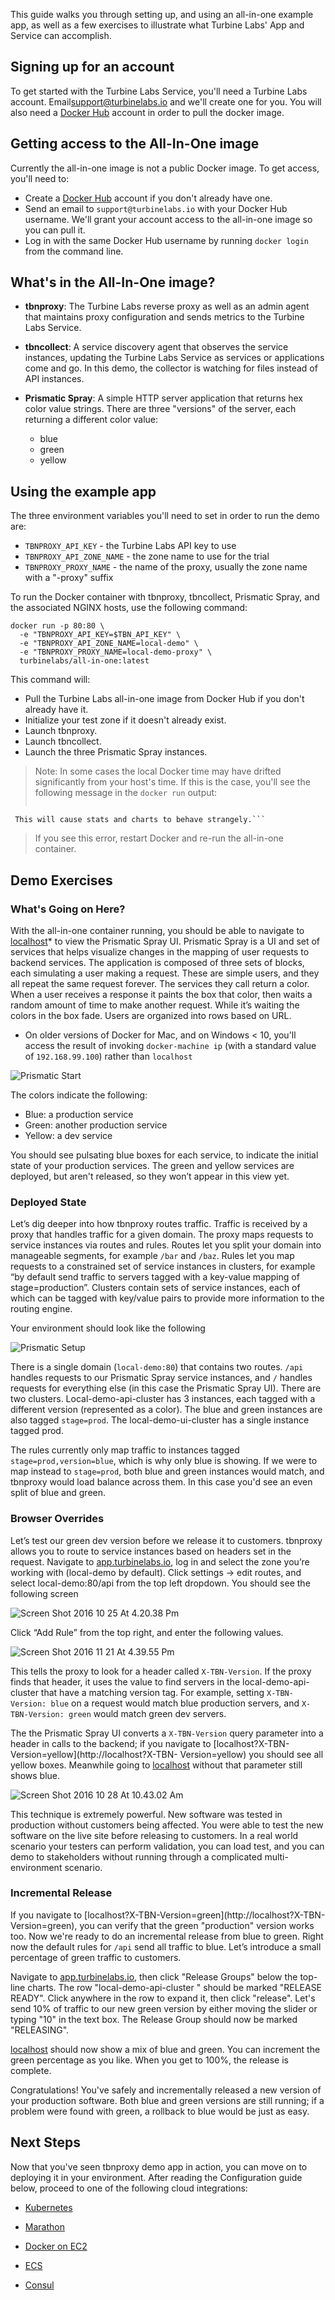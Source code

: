 
[//]: # ( Copyright 2017 Turbine Labs, Inc.                                   )
[//]: # ( you may not use this file except in compliance with the License.    )
[//]: # ( You may obtain a copy of the License at                             )
[//]: # (                                                                     )
[//]: # (     http://www.apache.org/licenses/LICENSE-2.0                      )
[//]: # (                                                                     )
[//]: # ( Unless required by applicable law or agreed to in writing, software )
[//]: # ( distributed under the License is distributed on an "AS IS" BASIS,   )
[//]: # ( WITHOUT WARRANTIES OR CONDITIONS OF ANY KIND, either express or     )
[//]: # ( implied. See the License for the specific language governing        )
[//]: # ( permissions and limitations under the License.                      )

[//]: # (Quick Start)

This guide walks you through setting up, and using an all-in-one example app, as
well as a few exercises to illustrate what Turbine Labs' App and Service can
accomplish.

## Signing up for an account

To get started with the Turbine Labs Service, you'll need a Turbine Labs account.
Email[support@turbinelabs.io](mailto:support@turbinelabs.io) and we'll
create one for you. You will also need a [Docker Hub](https://hub.docker.com)
account in order to pull the docker image.

## Getting access to the All-In-One image

Currently the all-in-one image is not a public Docker image. To get access,
you'll need to:

- Create a [Docker Hub](https://hub.docker.com) account if you don't already have one.
- Send an email to `support@turbinelabs.io` with your Docker Hub username. We'll grant your account access to the all-in-one image so you can pull it.
- Log in with the same Docker Hub username by running `docker login` from the command line.

## What's in the All-In-One image?

- **tbnproxy**: The Turbine Labs reverse proxy as well as an admin agent that maintains proxy
  configuration and sends metrics to the Turbine Labs Service.

- **tbncollect**: A service discovery agent that observes the service instances,
  updating the Turbine Labs Service as services or applications come and go.
  In this demo, the collector is watching for files instead of API instances.

- **Prismatic Spray**: A simple HTTP server application that returns hex color value
  strings. There are three "versions" of the server, each returning a different
  color value:
  - blue
  - green
  - yellow

## Using the example app
The three environment variables you'll need to set in order to run the demo are:

- `TBNPROXY_API_KEY` - the Turbine Labs API key to use
- `TBNPROXY_API_ZONE_NAME` - the zone name to use for the trial
- `TBNPROXY_PROXY_NAME` - the name of the proxy, usually the zone name with a
  "-proxy" suffix

To run the Docker container with tbnproxy, tbncollect, Prismatic Spray, and the associated NGINX hosts, use the following command:

```shell
docker run -p 80:80 \
  -e "TBNPROXY_API_KEY=$TBN_API_KEY" \
  -e "TBNPROXY_API_ZONE_NAME=local-demo" \
  -e "TBNPROXY_PROXY_NAME=local-demo-proxy" \
  turbinelabs/all-in-one:latest
```

This command will:

- Pull the Turbine Labs all-in-one image from Docker Hub if you don't already have it.
- Initialize your test zone if it doesn't already exist.
- Launch tbnproxy.
- Launch tbncollect.
- Launch the three Prismatic Spray instances.

> Note: In some cases the local Docker time may have drifted significantly
> from your host's time. If this is the case, you'll see the following message in the
> `docker run` output:
> ```FATAL: your docker system clock differs from actual (google) time by more than a minute.
     This will cause stats and charts to behave strangely.```
>
> If you see this error, restart Docker and re-run the all-in-one container.

## Demo Exercises

### What's Going on Here?

With the all-in-one container running, you should be able to navigate to
[localhost](http://localhost/)* to view the Prismatic Spray UI. Prismatic Spray
is a UI and set of services that helps visualize changes in the mapping of user
requests to backend services. The application is composed of three sets of
blocks, each simulating a user making a request. These are simple users, and
they all repeat the same request forever. The services they call return a color.
When a user receives a response it paints the box that color, then waits a
random amount of time to make another request. While it’s waiting the colors in
the box fade. Users are organized into rows based on URL.

* On older versions of Docker for Mac, and on Windows < 10, you'll access the
result of invoking `docker-machine ip` (with a standard value of
`192.168.99.100`) rather than `localhost`

![Prismatic Start](https://d16co4vs2i1241.cloudfront.net/uploads/tutorial_image/file/619225423221360579/141cb63de4cf2c9fc602d92cdbd7cd47224d2d159f7312fad1f30f3e306dcaa8/column_sized_prismatic-start.png)

The colors indicate the following:

- Blue: a production service
- Green: another production service
- Yellow: a dev service

You should see pulsating blue boxes for each service, to indicate the initial
state of your production services. The green and yellow services are deployed,
but aren't released, so they won’t appear in this view yet.

### Deployed State

Let’s dig deeper into how tbnproxy routes traffic. Traffic is received by a
proxy that handles traffic for a given domain. The proxy maps requests to
service instances via routes and rules. Routes let you split your domain into
manageable segments, for example `/bar` and `/baz`. Rules let you map requests to a
constrained set of service instances in clusters, for example “by default send
traffic to servers tagged with a key-value mapping of stage=production”.
Clusters contain sets of service instances, each of which can be tagged with
key/value pairs to provide more information to the routing engine.

Your environment should look like the following

![Prismatic Setup](https://d16co4vs2i1241.cloudfront.net/uploads/tutorial_image/file/636842997144618507/0d8f89bd404654ad9ce3e35ee9d38960dd34c35661e89fcb561b6ae20e422283/column_sized_prismatic-setup.png)

There is a single domain (`local-demo:80`) that contains two routes. `/api` handles
requests to our Prismatic Spray service instances, and `/` handles requests for
everything else (in this case the Prismatic Spray UI). There are two clusters.
Local-demo-api-cluster has 3 instances, each tagged with a different version
(represented as a color). The blue and green instances are also tagged
`stage=prod`. The local-demo-ui-cluster has a single instance tagged prod.

The rules currently only map traffic to instances tagged
`stage=prod,version=blue`, which is why only blue is showing. If we were to map
instead to `stage=prod`, both blue and green instances would match, and tbnproxy
would load balance across them. In this case you'd see an even split of blue and
green.

### Browser Overrides

Let’s test our green dev version before we release it to customers. tbnproxy
allows you to route to service instances based on headers set in the request.
Navigate to [app.turbinelabs.io](https://app.turbinelabs.io), log in and select
the zone you’re working with (local-demo by default). Click settings -> edit
routes, and select local-demo:80/api from the top left dropdown. You should see
the following screen

![Screen Shot 2016 10 25 At 4.20.38 Pm](https://d16co4vs2i1241.cloudfront.net/uploads/tutorial_image/file/619232397325502423/3209a51a0840a6940c6141a8191722f231be1c8590ed02e9eda86f9fc42e3f55/column_sized_Screen_Shot_2016-10-25_at_4.20.38_PM.png)

Click “Add Rule” from the top right, and enter the following values.

![Screen Shot 2016 11 21 At 4.39.55 Pm](https://d16co4vs2i1241.cloudfront.net/uploads/tutorial_image/file/636837738787636740/ddf7276864c3f6be8f29f042b7d320f4ac71708b1d5ed4f7c0e7dbcaedcb6c43/column_sized_Screen_Shot_2016-11-21_at_4.39.55_PM.png)

This tells the proxy to look for a header called `X-TBN-Version`. If the proxy
finds that header, it uses the value to find servers in the local-demo-api-
cluster that have a matching version tag. For example, setting `X-TBN-Version:
blue` on a request would match blue production servers, and `X-TBN-Version: green` would match green dev servers.

The the Prismatic Spray UI converts a `X-TBN-Version` query parameter into a
header in calls to the backend; if you navigate to [localhost?X-TBN-
Version=yellow](http://localhost?X-TBN- Version=yellow) you should see all
yellow boxes. Meanwhile going to [localhost](http://localhost) without that
parameter still shows blue.

![Screen Shot 2016 10 28 At 10.43.02 Am](https://d16co4vs2i1241.cloudfront.net/uploads/tutorial_image/file/619233248442058713/9e580867275ee1a7fd6b502c8b5c8e6fbc24ea8ec31759ac5b2326ea7fdc264c/column_sized_Screen_Shot_2016-10-28_at_10.43.02_AM.png)

This technique is extremely powerful. New software was tested in
production without customers being affected. You were able to test the new
software on the live site before releasing to customers. In a real world
scenario your testers can perform validation, you can load test, and you can
demo to stakeholders without running through a complicated multi-environment
scenario.

### Incremental Release

If you navigate to [localhost?X-TBN-Version=green](http://localhost?X-TBN-
Version=green), you can verify that the green "production" version works too.
Now we're ready to do an incremental release from blue to green. Right now the
default rules for `/api` send all traffic to blue. Let’s introduce a small
percentage of green traffic to customers.

Navigate to [app.turbinelabs.io](https://app.turbinelabs.io), then click
"Release Groups" below the top-line charts. The row "local-demo-api-cluster "
should be marked "RELEASE READY". Click anywhere in the row to expand it, then
click "release". Let's send 10% of traffic to our new green version by either
moving the slider or typing "10" in the text box. The Release Group should now
be marked "RELEASING".

[localhost](http://localhost) should now show a mix of blue and green. You can
increment the green percentage as you like. When you get to 100%, the release
is complete.

Congratulations! You've safely and incrementally released a new version of your
production software. Both blue and green versions are still running; if a
problem were found with green, a rollback to blue would be just as easy.

## Next Steps

Now that you've seen tbnproxy demo app in action, you can move on to deploying
it in your environment. After reading the Configuration guide below, proceed to
one of the following cloud integrations:

 - [Kubernetes](https://docs.turbinelabs.io/guides/deploying-the-turbine-labs-product-suite-to-kubernetes)

 - [Marathon](https://docs.turbinelabs.io/guides/deploying-the-turbine-labs-product-suite-to-marathon)

 - [Docker on EC2](https://docs.turbinelabs.io/guides/deploying-the-turbine-labs-product-suite-to-docker-on-ec2)

 - [ECS](https://docs.turbinelabs.io/guides/deploying-the-turbine-labs-product-suite-to-ecs)

 - [Consul](https://docs.turbinelabs.io/guides/deploying-the-turbine-labs-product-suite-to-consul)
